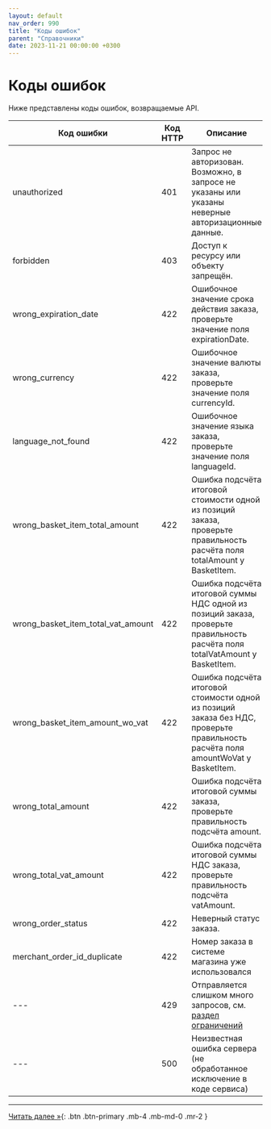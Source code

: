```yaml
---
layout: default
nav_order: 990
title: "Коды ошибок"
parent: "Справочники"
date: 2023-11-21 00:00:00 +0300
---
```


# Коды ошибок

Ниже представлены коды ошибок, возвращаемые API.

| Код ошибки                         | Код HTTP  | Описание
|------------------------------------| --------- | ---------
| unauthorized                       | 401       | Запрос не авторизован. Возможно, в запросе не указаны или указаны неверные авторизационные данные.
| forbidden                          | 403       | Доступ к ресурсу или объекту запрещён.
| wrong_expiration_date              | 422       | Ошибочное значение срока действия заказа, проверьте значение поля expirationDate.
| wrong_currency                     | 422       | Ошибочное значение валюты заказа, проверьте значение поля currencyId.
| language_not_found                 | 422       | Ошибочное значение языка заказа, проверьте значение поля languageId.
| wrong_basket_item_total_amount     | 422       | Ошибка подсчёта итоговой стоимости одной из позиций заказа, проверьте правильность расчёта поля totalAmount у BasketItem.
| wrong_basket_item_total_vat_amount | 422       | Ошибка подсчёта итоговой суммы НДС одной из позиций заказа, проверьте правильность расчёта поля totalVatAmount у BasketItem.
| wrong_basket_item_amount_wo_vat    | 422       | Ошибка подсчёта итоговой стоимости одной из позиций заказа без НДС, проверьте правильность расчёта поля amountWoVat у BasketItem.
| wrong_total_amount                 | 422       | Ошибка подсчёта итоговой суммы заказа, проверьте правильность подсчёта amount.
| wrong_total_vat_amount             | 422       | Ошибка подсчёта итоговой суммы НДС заказа, проверьте правильность подсчёта vatAmount.
| wrong_order_status                 | 422       | Неверный статус заказа.
| merchant_order_id_duplicate        | 422       | Номер заказа в системе магазина уже использовался
| ---                                | 429       | Отправляется слишком много запросов, см. [раздел ограничений](/docs/api/limits/)
| ---                                | 500       | Неизвестная ошибка сервера (не обработанное исключение в коде сервиса)

---

[Читать далее &raquo;](/docs/security/){: .btn .btn-primary .mb-4 .mb-md-0 .mr-2 }
